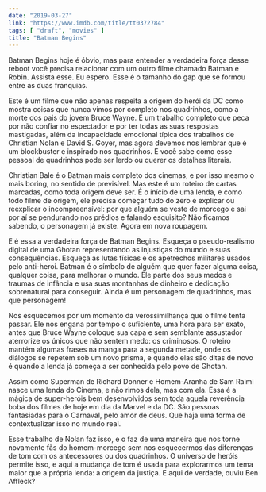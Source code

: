 ```yaml
---
date: "2019-03-27"
link: "https://www.imdb.com/title/tt0372784"
tags: [ "draft", "movies" ]
title: "Batman Begins"
---
```

Batman Begins hoje é óbvio, mas para entender a verdadeira força desse reboot você precisa relacionar com um outro filme chamado Batman e Robin. Assista esse. Eu espero. Esse é o tamanho do gap que se formou entre as duas franquias.

Este é um filme que não apenas respeita a origem do herói da DC como mostra coisas que nunca vimos por completo nos quadrinhos, como a morte dos pais do jovem Bruce Wayne. É um trabalho completo que peca por não confiar no espectador e por ter todas as suas respostas mastigadas, além da incapacidade emocional típica dos trabalhos de Christian Nolan e David S. Goyer, mas agora devemos nos lembrar que é um blockbuster e inspirado nos quadrinhos. E você sabe como esse pessoal de quadrinhos pode ser lerdo ou querer os detalhes literais.

Christian Bale é o Batman mais completo dos cinemas, e por isso mesmo o mais boring, no sentido de previsível. Mas este é um roteiro de cartas marcadas, como toda origem deve ser. É o início de uma lenda, e como todo filme de origem, ele precisa começar tudo do zero e explicar ou reexplicar o incompreensível: por que alguém se veste de morcego e sai por aí se pendurando nos prédios e falando esquisito? Não ficamos sabendo, o personagem já existe. Agora em nova roupagem.

E é essa a verdadeira força de Batman Begins. Esqueça o pseudo-realismo digital de uma Ghotan representando as injustiças do mundo e suas consequências. Esqueça as lutas físicas e os apetrechos militares usados pelo anti-heroi. Batman é o símbolo de alguém que quer fazer alguma coisa, qualquer coisa, para melhorar o mundo. Ele parte dos seus medos e traumas de infância e usa suas montanhas de dinheiro e dedicação sobrenatural para conseguir. Ainda é um personagem de quadrinhos, mas que personagem!

Nos esquecemos por um momento da verossimilhança que o filme tenta passar. Ele nos engana por tempo o suficiente, uma hora para ser exato, antes que Bruce Wayne coloque sua capa e sem semblante assustador aterrorize os únicos que não sentem medo: os criminosos. O roteiro mantém algumas frases na manga para a segunda metade, onde os diálogos se repetem sob um novo prisma, e quando elas são ditas de novo é quando a lenda já começa a ser conhecida pelo povo de Ghotan.

Assim como Superman de Richard Donner e Homem-Aranha de Sam Raimi nasce uma lenda do Cinema, e não rimos dela, mas com ela. Essa é a mágica de super-heróis bem desenvolvidos sem toda aquela reverência boba dos filmes de hoje em dia da Marvel e da DC. São pessoas fantasiadas para o Carnaval, pelo amor de deus. Que haja uma forma de contextualizar isso no mundo real.

Esse trabalho de Nolan faz isso, e o faz de uma maneira que nos torne novamente fãs do homem-morcego sem nos esquecermos das diferenças de tom com os antecessores ou dos quadrinhos. O universo de heróis permite isso, e aqui a mudança de tom é usada para explorarmos um tema maior que a própria lenda: a origem da justiça. E aqui de verdade, ouviu Ben Affleck?
